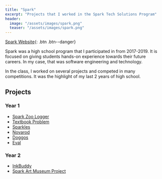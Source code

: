 ```yaml
---
title: "Spark"
excerpt: "Projects that I worked in the Spark Tech Solutions Program"
header:
  image: "/assets/images/spark.png"
  teaser: "/assets/images/spark.png"
---
```


[Spark Website](http://parkwayspark.com/){: .btn .btn--danger}

Spark was a high school program that I participated in from 2017-2019. It is focused on giving students hands-on experience towards their future careers. In my case, that was software engineering and technology.

In the class, I worked on several projects and competed in many competitions. It was the highlight of my last 2 years of high school.

## Projects

### Year 1

- [Spark Zoo Logger](https://github.com/Mechasparrow/Spark-Zoo-Logger)
- [Textbook Problem](https://github.com/Spark-Group-Team-2018/Textbook-Problemo)
- [Sparkles](https://github.com/Mechasparrow/Sparkles/blob/master/README.md)
- [Novarod](https://github.com/Mechasparrow/Novarod)
- [Doggos](https://github.com/Mechasparrow/doggos-for-world-peace)
- [Eval](https://github.com/Parkway-Spark-Tech-2018/Eval)

### Year 2

- [InkBuddy](https://github.com/Spark-Team-Project-Inksquad/InkBuddy)
- [Spark Art Museum Project](https://github.com/Mechasparrow/Spark-Art-Zoo-Proj)
